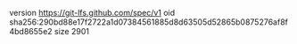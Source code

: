 version https://git-lfs.github.com/spec/v1
oid sha256:290bd88e17f2722a1d07384561885d8d63505d52865b0875276af8f4bd8655e2
size 2901
